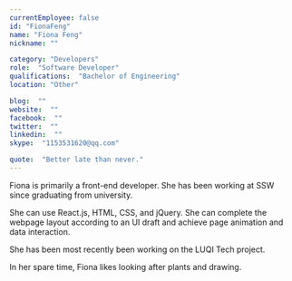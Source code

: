 ```yaml
---
currentEmployee: false
id: "FionaFeng"
name: "Fiona Feng"
nickname: ""

category: "Developers"
role:  "Software Developer"
qualifications:  "Bachelor of Engineering"
location: "Other"

blog:  ""
website:  ""
facebook:  ""
twitter:  ""
linkedin:  ""
skype:  "1153531620@qq.com"

quote:  "Better late than never."
---
```


Fiona is primarily a front-end developer. She has been working at SSW since graduating from university.   

She can use React.js, HTML, CSS, and jQuery. She can complete the webpage layout according to an UI draft and achieve page animation and data interaction.  

She has been most recently been working on the LUQI Tech project.   

In her spare time, Fiona likes looking after plants and drawing.  